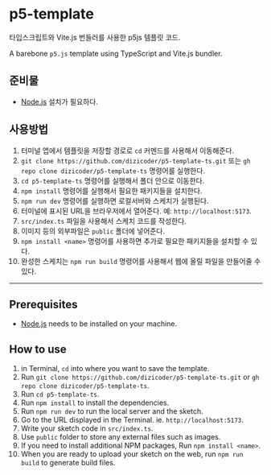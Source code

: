# p5-template

타입스크립트와 Vite.js 번들러를 사용한 p5js 템플릿 코드.

A barebone `p5.js` template using TypeScript and Vite.js bundler.

## 준비물

- [Node.js](https://nodejs.org/en) 설치가 필요하다.

## 사용방법

1. 터미널 앱에서 템플릿을 저장할 경로로 `cd` 커멘드를 사용해서 이동해준다.
2. `git clone https://github.com/dizicoder/p5-template-ts.git` 또는 `gh repo clone dizicoder/p5-template-ts` 명령어를 실행한다.
3. `cd p5-template-ts` 명령어를 실행해서 폴더 안으로 이동한다.
4. `npm install` 명령어를 실행해서 필요한 패키지들을 설치한다.
5. `npm run dev` 명령어를 실행하면 로컬서버와 스케치가 실행된다.
6. 터미널에 표시된 URL을 브라우저에서 열어준다. 예: `http://localhost:5173`.
7. `src/index.ts` 파일을 사용해서 스케치 코드를 작성한다.
8. 이미지 등의 외부파일은 `public` 폴더에 넣어준다.
9. `npm install <name>` 명령어를 사용하면 추가로 필요한 패키지들을 설치할 수 있다.
10. 완성한 스케치는 `npm run build` 명령어를 사용해서 웹에 올릴 파일을 만들어줄 수 있다.

---

## Prerequisites

- [Node.js](https://nodejs.org/en) needs to be installed on your machine.

## How to use

1. in Terminal, `cd` into where you want to save the template.
2. Run `git clone https://github.com/dizicoder/p5-template-ts.git` or `gh repo clone dizicoder/p5-template-ts`.
3. Run `cd p5-template-ts`.
4. Run `npm install` to install the dependencies.
5. Run `npm run dev` to run the local server and the sketch.
6. Go to the URL displayed in the Terminal. ie. `http://localhost:5173`.
7. Write your sketch code in `src/index.ts`.
8. Use `public` folder to store any external files such as images.
9. If you need to install additional NPM packages, Run `npm install <name>`.
10. When you are ready to upload your sketch on the web, run `npm run build` to generate build files.
